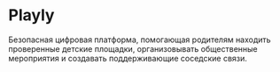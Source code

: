 # Playly
Безопасная цифровая платформа, помогающая родителям находить проверенные детские площадки, организовывать общественные мероприятия и создавать поддерживающие соседские связи.

